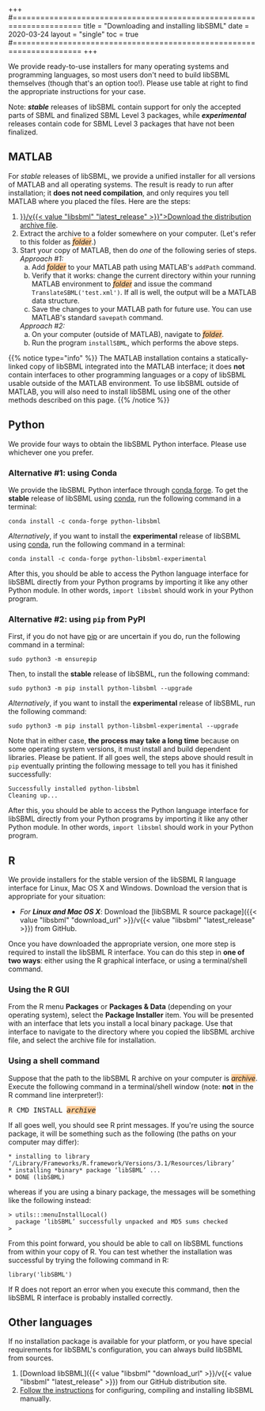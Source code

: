 +++
#=====================================================================
title  = "Downloading and installing libSBML"
date   = 2020-03-24
layout = "single"
toc    = true
#=====================================================================
+++

We provide ready-to-use installers for many operating systems and programming languages, so most users don't need to build libSBML themselves (though that's an option too!).  Please use table at right to find the appropriate instructions for your case.

Note: _**stable**_ releases of libSBML contain support for only the accepted parts of SBML and finalized SBML Level&nbsp;3 packages, while _**experimental**_ releases contain code for SBML Level&nbsp;3 packages that have not been finalized.


## MATLAB

For _stable_ releases of libSBML, we provide a unified installer for all versions of MATLAB and all operating systems.  The result is ready to run after installation; it **does not need compilation**, and only requires you tell MATLAB where you placed the files. Here are the steps:

<ol>
<li><a href="{{< value "libsbml" "download_url" >}}/v{{< value "libsbml" "latest_release" >}}">Download the distribution archive file</a>.</li>
<li>Extract the archive to a folder somewhere on your computer.  (Let's refer to this folder as <span style="background-color: #ffcc99; font-style: italic">folder</span>.)
</li>
<li>Start your copy of MATLAB, then do <i>one</i> of the following series of steps.<br>
  <i>Approach #1:</i>
  <ol style="list-style-type: lower-alpha">
    <li>Add <span style="background-color: #ffcc99; font-style: italic">folder</span> to your MATLAB path using MATLAB's <code>addPath</code> command.</li>
    <li>Verify that it works: change the current directory within your running MATLAB environment to <span style="background-color: #ffcc99; font-style: italic">folder</span> and issue the command <code>TranslateSBML('test.xml')</code>. If all is well, the output will be a MATLAB data structure.</li>
    <li>Save the changes to your MATLAB path for future use. You can use MATLAB's standard <code>savepath</code> command.</li>
  </ol>
  <i>Approach #2:</i>
  <ol style="list-style-type: lower-alpha">
  <li>On your computer (outside of MATLAB), navigate to <span style="background-color: #ffcc99; font-style: italic">folder</span>.</li>
  <li>Run the program <code>installSBML</code>, which performs the above steps.</li>
  </ol>
</li>
</ol>

{{% notice type="info" %}}
The MATLAB installation contains a statically-linked copy of libSBML integrated into the MATLAB interface; it does **not** contain interfaces to other programming languages or a copy of libSBML usable outside of the MATLAB environment.  To use libSBML outside of MATLAB, you will also need to install libSBML using one of the other methods described on this page.
{{% /notice %}}


## Python

We provide four ways to obtain the libSBML Python interface. Please use whichever one you prefer.


### Alternative #1: using Conda

We provide the libSBML Python interface through [conda forge](https://conda-forge.org). To get the **stable** release of libSBML using [conda](http://conda.pydata.org/docs/), run the following command in a terminal:

    conda install -c conda-forge python-libsbml

_Alternatively_, if you want to install the **experimental** release of libSBML using [conda](http://conda.pydata.org/docs/), run the following command in a terminal:

    conda install -c conda-forge python-libsbml-experimental

After this, you should be able to access the Python language interface for libSBML directly from your Python programs by importing it like any other Python module.  In other words, `import libsbml` should work in your Python program.


### Alternative #2: using `pip` from PyPI

First, if you do not have [pip](https://pip.pypa.io/en/stable/installing/) or are uncertain if you do, run the following command in a terminal:

    sudo python3 -m ensurepip

Then, to install the **stable** release of libSBML, run the following command:

    sudo python3 -m pip install python-libsbml --upgrade

_Alternatively_, if you want to install the **experimental** release of libSBML, run the following command:

    sudo python3 -m pip install python-libsbml-experimental --upgrade

Note that in either case, **the process may take a long time** because on some operating system versions, it must install and build dependent libraries.  Please be patient.  If all goes well, the steps above should result in `pip` eventually printing the following message to tell you has it finished successfully:

    Successfully installed python-libsbml
    Cleaning up...

After this, you should be able to access the Python language interface for libSBML directly from your Python programs by importing it like any other Python module.  In other words, `import libsbml` should work in your Python program.

## R

We provide installers for the stable version of the libSBML R language interface for Linux, Mac OS X and Windows. Download the version that is appropriate for your situation:

* _For **Linux and Mac OS X**_: Download the [libSBML R source package]({{< value "libsbml" "download_url" >}}/v{{< value "libsbml" "latest_release" >}}) from GitHub.

Once you have downloaded the appropriate version, one more step is required to install the libSBML R interface. You can do this step in **one of two ways**: either using the R graphical interface, or using a terminal/shell command.


### Using the R GUI

From the R menu **Packages** or **Packages & Data** (depending on your operating system), select the **Package Installer** item. You will be presented with an interface that lets you install a local binary package. Use that interface to navigate to the directory where you copied the libSBML archive file, and select the archive file for installation.


### Using a shell command

Suppose that the path to the libSBML R archive on your computer is <span style="background-color: #ffcc99; font-style: italic">archive</span>. Execute the following command in a terminal/shell window (note: **not** in the R command line interpreter!):
<pre>
R CMD INSTALL <span style="background-color: #ffcc99; font-style: italic">archive</span>
</pre>

If all goes well, you should see R print messages. If you're using the source package, it will be something such as the following (the paths on your computer may differ):

    * installing to library ‘/Library/Frameworks/R.framework/Versions/3.1/Resources/library’
    * installing *binary* package ‘libSBML’ ...
    * DONE (libSBML)

whereas if you are using a binary package, the messages will be something like the following instead:

	> utils:::menuInstallLocal()
      package ‘libSBML’ successfully unpacked and MD5 sums checked
	>

From this point forward, you should be able to call on libSBML functions from within your copy of R. You can test whether the installation was successful by trying the following command in R:

	library('libSBML')

If R does not report an error when you execute this command, then the
libSBML R interface is probably installed correctly.

## Other languages

If no installation package is available for your platform, or you have special requirements for libSBML's configuration, you can always build libSBML from sources.

1. [Download libSBML]({{< value "libsbml" "download_url" >}}/v{{< value "libsbml" "latest_release" >}}) from our GitHub distribution site.
2. [Follow the instructions]() for configuring, compiling and installing libSBML manually.
